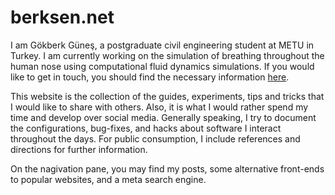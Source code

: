 # berksen.net

I am Gökberk Güneş, a postgraduate civil engineering student at METU in Turkey.
I am currently working on the simulation of breathing throughout the human nose
using computational fluid dynamics simulations. If you would like to get in
touch, you should find the necessary information [here](about-me).

This website is the collection of the guides, experiments, tips and tricks that
I would like to share with others. Also, it is what I would rather spend my
time and develop over social media. Generally speaking, I try to document the
configurations, bug-fixes, and hacks about software I interact throughout the
days. For public consumption, I include references and directions for further
information.

On the nagivation pane, you may find my posts, some alternative front-ends to
popular websites, and a meta search engine.

<!-- I find mathematics and algorithms behind the numerical solutions of
differential equations interesting. -->

